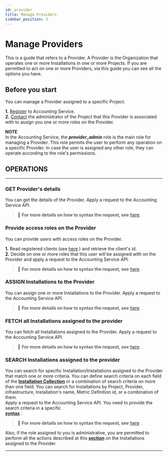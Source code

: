 ```yaml
---
id: provider
title: Manage Providers
sidebar_position: 3
---
```


# Manage Providers

This is a guide that refers to a Provider. A Provider is the Organization that
operates one or more Installations in one or more Projects. If you are
permitted to act on one or more Providers, via this guide you can see all the
options you have.

## Before you start

You can manage a Provider assigned to a specific Project.

**1.** [Register](/docs/guides/register.md) to Accounting Service.  
**2.** [Contact](/docs/authorization/assigning_roles.md) the administrator of
the Project that this Provider is
associated with to assign you one or more roles on the Provider.

**NOTE**  
In the Accounting Service, the **_provider_admin_** role is the main role for
managing a Provider. This role permits the user to perform any operation on a
specific Provider. In case the user is assigned any other role, they can
operate according to the role's permissions.

## OPERATIONS

---

### GET Provider's details

You can get the details of the Provider. Apply a request to the
Accounting Service API.  

> 📝 **For more details on how to syntax the request, see** [here](https://argoeu.github.io/argo-accounting/docs/api/provider#get---fetch-an-existing-provider).

### Provide access roles on the Provider

You can provide users with access roles on the Provider.

**1.** Read registered clients (see
[here](https://argoeu.github.io/argo-accounting/docs/api/client#get---read-the-registered-clients)
) and retrieve the client's id.  
**2.** Decide on one or more roles that this user will be assigned with on
the Provider and apply a request to the Accounting Service API.  

> 📝 **For more details on how to syntax the request, see**
[here](https://argoeu.github.io/argo-accounting/docs/api/provider#post---access-control-entry-for-a-particular-provider-of-a-specific-project)
.

### ASSIGN Installations to the Provider

You can assign one or more Installations to the Provider.
Apply a request to the Accounting Service API.  

> 📝 **For more details on how to syntax the request, see**
[here](https://argoeu.github.io/argo-accounting/docs/api/installation#post---create-a-new-installation)
.

### FETCH all Installations assigned to the provider

You can fetch all Installations assigned to the Provider.
Apply a request to the Accounting Service API.  

> 📝 **For more details on how to syntax the request, see**
[here](https://argoeu.github.io/argo-accounting/docs/api/installation#get-fetch-all-provider-installations)
.

### SEARCH Installations assigned to the provider

You can search for specific Installation/Installations assigned to the
Provider that match one or more criteria. You can define search criteria
on each field of the **[Installation Collection](https://argoeu.github.io/argo-accounting/docs/api/installation)**
or a combination of search criteria on more than one field. You can search
for Installations by Project, Provider, infrastructure, Installation's name,
Metric Definition id, or a combination of them.  
Apply a request to the Accounting Service API. You need to provide the search
criteria in a specific  
**[syntax](https://argoeu.github.io/argo-accounting/docs/guides/search-filter)**
.

> 📝 **For more details on how to syntax the request, see**
[here](https://argoeu.github.io/argo-accounting/docs/api/installation#post---search-for-installations)
.

Also, if the role assigned to you is administrative, you are permitted to
perform all the actions described at this **[section](https://argoeu.github.io/argo-accounting/docs/guides/api_actions/installation)**
on the Installations assigned to the Provider.

---

